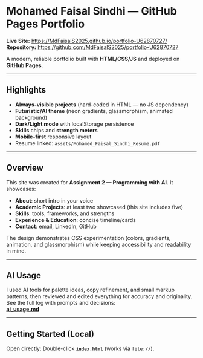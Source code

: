 # Mohamed Faisal Sindhi — GitHub Pages Portfolio

**Live Site:** https://MdFaisalS2025.github.io/portfolio-U62870727/  
**Repository:** https://github.com/MdFaisalS2025/portfolio-U62870727

A modern, reliable portfolio built with **HTML/CSS/JS** and deployed on **GitHub Pages**.  

---

## Highlights

- **Always-visible projects** (hard-coded in HTML — no JS dependency)
- **Futuristic/AI theme** (neon gradients, glassmorphism, animated background)
- **Dark/Light mode** with localStorage persistence
- **Skills** chips and **strength meters**
- **Mobile-first** responsive layout
- Resume linked: `assets/Mohamed_Faisal_Sindhi_Resume.pdf`

---

## Overview

This site was created for **Assignment 2 — Programming with AI**. It showcases:
- **About**: short intro in your voice
- **Academic Projects**: at least two showcased (this site includes five)
- **Skills**: tools, frameworks, and strengths
- **Experience & Education**: concise timeline/cards
- **Contact**: email, LinkedIn, GitHub

The design demonstrates CSS experimentation (colors, gradients, animation, and glassmorphism) while keeping accessibility and readability in mind.

---

## AI Usage
I used AI tools for palette ideas, copy refinement, and small markup patterns, then reviewed and edited everything for accuracy and originality.  
See the full log with prompts and decisions:  
**[ai_usage.md](./ai_usage.md)**

---

## Getting Started (Local)

Open directly:
Double-click **`index.html`** (works via `file://`).

